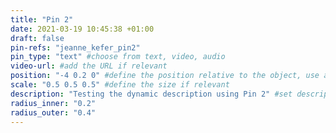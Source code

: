 ```yaml
---
title: "Pin 2"
date: 2021-03-19 10:45:38 +01:00
draft: false
pin-refs: "jeanne_kefer_pin2"
pin_type: "text" #choose from text, video, audio
video-url: #add the URL if relevant
position: "-4 0.2 0" #define the position relative to the object, use aframe inspector to set correctly
scale: "0.5 0.5 0.5" #define the size if relevant
description: "Testing the dynamic description using Pin 2" #set description if relevant
radius_inner: "0.2"
radius_outer: "0.4"
---
```


